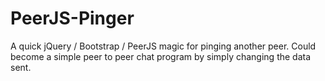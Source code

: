 # PeerJS-Pinger

A quick jQuery / Bootstrap / PeerJS magic for pinging another peer. Could become a simple peer to peer chat program by simply changing the data sent.
